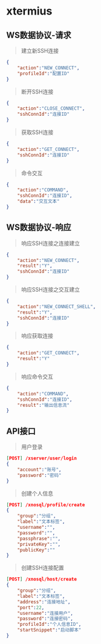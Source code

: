 # xtermius

## WS数据协议-请求
>建立新SSH连接
```json
{
    "action":"NEW_CONNECT",
    "profileId":"配置ID"
}
```

>断开SSH连接
```json
{
    "action":"CLOSE_CONNECT",
    "sshConnId":"连接ID"
}
```

>获取SSH连接
```json
{
    "action":"GET_CONNECT",
    "sshConnId":"连接ID"
}
```

>命令交互
```json
{
    "action":"COMMAND",
    "sshConnId":"连接ID",
    "data":"交互文本"
}
```

## WS数据协议-响应
>响应SSH连接之连接建立
```json
{
    "action":"NEW_CONNECT",
    "result":"Y",
    "sshConnId":"连接ID"
}
```

>响应SSH连接之交互建立
```json
{
    "action":"NEW_CONNECT_SHELL",
    "result":"Y",
    "sshConnId":"连接ID"
}
```

>响应获取连接
```json
{
    "action":"GET_CONNECT",
    "result":"Y"
}
```

>响应命令交互
```json
{
    "action":"COMMAND",
    "sshConnId":"连接ID",
    "result":"输出信息流"
}
```

## API接口
>用户登录
```json
[POST] /xserver/user/login
{
    "account":"账号",
    "password":"密码"
}
```

>创建个人信息
```json
[POST] /xnosql/profile/create
{
    "group":"分组",
    "label":"文本标签",
    "username":"",
    "password":"",
    "passphrase":"",
    "privateKey":"",
    "publicKey":""
}
```

>创建SSH连接配置
```json
[POST] /xnosql/host/create
{
    "group":"分组",
    "label":"文本标签",
    "address":"连接地址",
    "port":22,
    "username":"连接用户",
    "password":"连接密码",
    "profileId":"个人信息ID",
    "startSnippet":"启动脚本"
}
```

